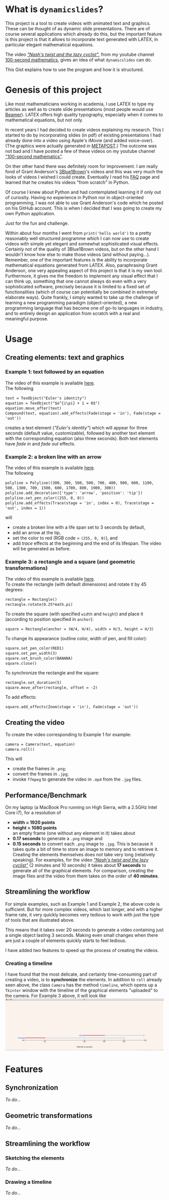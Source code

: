 # What is `dynamicslides`?  
This project is a tool to create videos with animated text and graphics.
These can be thought of as dynamic slide presentations.
There are of course several applications which already do this,
but the important feature is this project is that it allows to incorporate
text generated with LATEX, in particular elegant mathematical equations.


The video [*"Nash's twist and the lazy cyclist"*](https://youtu.be/KgHTeqdkTPM),
from my youtube channel [100-second mathematics](https://www.youtube.com/channel/UCmFg_nmPhu2Uvy5y4XfnnYA),
gives an idea of what `dynamicslides` can do.

This Gist explains how to use the program
and how it is structured.

# Genesis of this project
Like most mathematicians working in academia, I use LATEX to type my articles as well as to create slide presentations (most people would use [Beamer](https://www.sharelatex.com/learn/Beamer)).  LATEX offers high quality typography, especially when it comes to mathematical equations, but not only.

In recent years I had decided to create videos explaining my research.  This I started to do by incorporating slides (in pdf) of existing presentations I had already done into a video using Apple's iMovie (and added voice-over).  (The graphics were actually generated in [METAPOST](https://tug.org/metapost.html).)  The outcome was not bad and I have posted a few of these videos on my youtube channel ["100-second mathematics"](https://www.youtube.com/channel/UCmFg_nmPhu2Uvy5y4XfnnYA?view_as=subscriber).

On ther other hand there was definitely room for improvement.  I am really fond of Grant Anderson's [3Blue1Brown](https://www.youtube.com/channel/UCYO_jab_esuFRV4b17AJtAw)'s videos and this was very much the looks of videos I wished I could create.  Eventually I read his [FAQ](http://www.3blue1brown.com/about/) page and learned that he creates his videos "from scratch" in Python.  

Of course I knew about Python and had contemplated learning it if only out of curiosity.  Having no experience in Python nor in object-oriented programming, I was not able to use Grant Anderson's code which he posted on his GitHub account.  This is when I decided that I was going to create my own Python application.

Just for the fun and challenge.

Within about four months I went from `print('hello world')` to a pretty reasonably well structured programme which I can now use to create videos with simple yet elegant and somewhat sophisticated visual effects.  Certainly not of the quality of 3Blue1Brown videos, but on the other hand I wouldn't know how else to make those videos (and without paying...). Remember, one of the important features is the ability to incorporate mathematical equations generated from LATEX.  Also, paraphrasing Grant Anderson, one very appealing aspect of this project is that it is my own tool.  Furthermore, it gives me the freedom to implement any visual effect that I can think up, something that one cannot always do even with a very sophisticated software, precisely because it is limited to a fixed set of functionalities (which of course can potentially be combined in extremely elaborate ways).  Quite frankly, I simply wanted to take up the challenge of learning a new programming paradigm (object-oriented), a new programming language that has become one of go-to languages in industry, and to entirely design an application from scratch with a real and meaningful purpose.

# Usage
## Creating elements: text and graphics
### Example 1: text followed by an equation
The video of this example is available [here](https://www.youtube.com/watch?v=XoPexCjKsY8).  
The following
```
text = TexObject("Euler's identity")
equation = TexObject("$e^{i\pi} + 1 = 0$")
equation.move_after(text)
Compound(text, equation).add_effects(Fade(stage = 'in'), Fade(stage = 'out'))
```
creates a text element (*"Euler's identity"*) which will appear for three seconds (default value, customizable),
followed by another text element with the corresponding equation (also three seconds).
Both text elements have *fade in* and *fade out* effects.

### Example 2: a broken line with an arrow
The video of this example is available [here](https://youtu.be/3XZ6AfuRnJY).  
The following
```
polyline = Polyline((300, 300, 500, 500, 700, 400, 900, 600, 1100, 500, 1300, 700, 1500, 600, 1700, 800, 1900, 300))
polyline.add_decoration({'type': 'arrow', 'position': 'tip'})
polyline.set_pen_color((255, 0, 0))
polyline.add_effects(Trace(stage = 'in', index = 0), Trace(stage = 'out', index = 1))
```
will
- create a broken line with a life span set to 3 seconds by default,
- add an arrow at the tip,
- set the color to red (RGB code = `(255, 0, 0)`), and
- add *trace* effects at the beginning and the end of its lifespan.
The video will be generated as before.

### Example 3: a rectangle and a square (and geometric transformations)
The video of this example is available
[here](https://youtu.be/biB14icc3Ok).  
To create the rectangle (with default dimensions) and rotate it by 45 degrees:
```
rectangle = Rectangle()
rectangle.rotate(0.25*math.pi)
```
To create the square (with specified `width` and `height`) and place it (according to position specified in `anchor`):
```
square = Rectangle(anchor = (W/4, H/4), width = H/3, height = H/3)
```
To change its appearance (outline color, width of pen, and fill color):
```
square.set_pen_color(RED1)
square.set_pen_width(3)
square.set_brush_color(BANANA)
square.close()
```
To synchronize the rectangle and the square:
```
rectangle.set_duration(5)
square.move_after(rectangle, offset = -2)
```
To add effects:
```rectangle.add_effects(Travel(stage = 'in'), Zoom(stage = 'out'))
square.add_effects(Zoom(stage = 'in'), Fade(stage = 'out'))
```

## Creating the video
To create the video corresponding to Example 1 for example:
```
camera = Camera(text, equation)
camera.roll()
```
This will
- create the frames in `.png`;
- convert the frames in `.jpg`;
- invoke `ffmpeg` to generate the video in `.mp4` from the `.jpg` files.

## Performance/Benchmark
On my laptop (a MacBook Pro running on High Sierra, with a 2.5GHz Intel Core i7), for a resolution of  
- **width = 1920 points**  
- **height = 1080 points**  
an empty frame (one without any element in it) takes about
- **0.17 seconds** to generate a `.png` image and
- **0.15 seconds** to convert each `.png` image to `.jpg`.
This is because it takes quite a bit of time to store an image to memory and to retrieve it.
Creating the elements themselves does not take very long (relatively speaking).
For examples, for the video [*"Nash's twist and the lazy cyclist"*]() (2 minutes and 10 seconds)
it takes about **17 seconds** to generate all of the graphical elements.
For comparison, creating the image files and the video from them takes on the order of **40 minutes**.


## Streamlining the workflow
For simple examples, such as Example 1 and Example 2, the above code is sufficient.
But for more complex videos, which last longer, and with a higher frame rate, 
it very quickly becomes very tedious to work with just the type of tools that are illustrated above.

This means that it takes over 20 seconds to generate a video containing just a single object lasting 3 seconds.
Making even small changes when there are just a couple of elements quickly starts to feel tedious.

I have added two features to speed up the process of creating the videos.

### Creating a timeline
I have found that the most delicate, and certainly time-consuming part of creating a video,
is to **synchronize** the elements.
In addition to `roll` already seen above,
the class `Camera` has the method `timeline`,
which opens up a `Tkinter` window 
with the timeline of the graphical elements "uploaded" to the camera.
For Example 3 above, it will look like 
![this](https://github.com/antoinechoffrut/dynamicslides/blob/master/dynamicslides-example-timeline.png)

# Features
## Synchronization
*To do...*
## Geometric transformations
*To do...*
## Streamlining the workflow
### Sketching the elements
*To do...*
### Drawing a timeline
*To do...*
